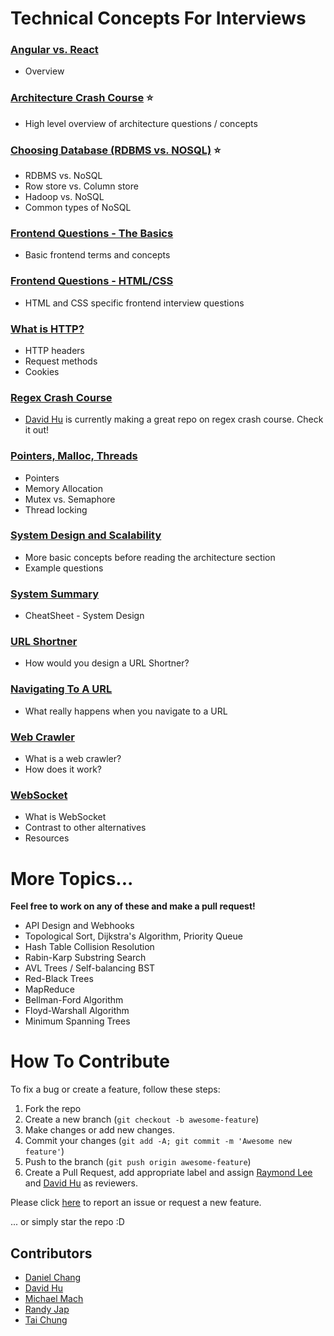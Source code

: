 # Technical Concepts For Interviews

### [Angular vs. React](/AngularVReact.md)
- Overview

### [Architecture Crash Course](/Architecture.md) :star:
- High level overview of architecture questions / concepts

### [Choosing Database (RDBMS vs. NOSQL)](/ChoosingDB.md) :star:
- RDBMS vs. NoSQL
- Row store vs. Column store
- Hadoop vs. NoSQL
- Common types of NoSQL

### [Frontend Questions - The Basics](/FrontendBasics.md)
- Basic frontend terms and concepts

### [Frontend Questions - HTML/CSS](/HTML_CSS.md)
- HTML and CSS specific frontend interview questions

### [What is HTTP?](/HTTP.md)
- HTTP headers
- Request methods
- Cookies

### [Regex Crash Course](https://github.com/davidhu2000/regex_crash_course)
- [David Hu](https://github.com/davidhu2000) is currently making a great repo on regex crash course. Check it out!

### [Pointers, Malloc, Threads](/Memory.md)
- Pointers
- Memory Allocation
- Mutex vs. Semaphore
- Thread locking

### [System Design and Scalability](/SystemDesign.md)
- More basic concepts before reading the architecture section
- Example questions

### [System Summary](/SystemSummary.md)
- CheatSheet - System Design

### [URL Shortner](/URLShortner.md)
- How would you design a URL Shortner?

### [Navigating To A URL](/VisitingURL.md)
- What really happens when you navigate to a URL

### [Web Crawler](/WebCrawler.md)
- What is a web crawler?
- How does it work?

### [WebSocket](/WebSocket.md)
- What is WebSocket
- Contrast to other alternatives
- Resources

# More Topics...
**Feel free to work on any of these and make a pull request!**
- API Design and Webhooks
- Topological Sort, Dijkstra's Algorithm, Priority Queue
- Hash Table Collision Resolution
- Rabin-Karp Substring Search
- AVL Trees / Self-balancing BST
- Red-Black Trees
- MapReduce
- Bellman-Ford Algorithm
- Floyd-Warshall Algorithm
- Minimum Spanning Trees

# How To Contribute

To fix a bug or create a feature, follow these steps:

1. Fork the repo
2. Create a new branch (`git checkout -b awesome-feature`)
3. Make changes or add new changes.
5. Commit your changes (`git add -A; git commit -m 'Awesome new feature'`)
6. Push to the branch (`git push origin awesome-feature`)
7. Create a Pull Request, add appropriate label and assign [Raymond Lee](https://www.github.com/rlee0525) and [David Hu](https://www.github.com/davidhu2000) as reviewers.

Please click [here](https://github.com/rlee0525/TechnicalConceptsForInterviews/issues/new) to report an issue or request a new feature.

... or simply star the repo :D

## Contributors
- [Daniel Chang](https://github.com/DanielLChang)
- [David Hu](https://github.com/davidhu2000)
- [Michael Mach](https://github.com/mike591)
- [Randy Jap](https://github.com/randyjap)
- [Tai Chung](https://github.com/tchung1118)
